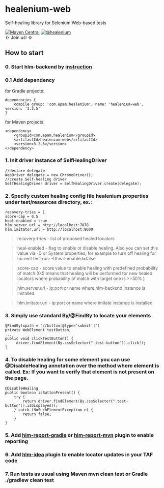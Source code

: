 # healenium-web
Self-healing library for Selenium Web-based tests

[![Maven Central](https://img.shields.io/maven-central/v/com.epam.healenium/healenium-web.svg?label=Maven%20Central)](https://search.maven.org/search?q=g:%22com.epam.healenium%22%20AND%20a:%22healenium-web%22)
 [![@healenium](https://img.shields.io/badge/Telegram-%40healenium-orange.svg)](https://t.me/healenium)<br />
⇧ Join us! ⇧
## How to start

### 0. Start hlm-backend by [instruction](https://github.com/healenium/healenium-backend)

### 0.1 Add dependency

for Gradle projects:
``` 
dependencies {
    compile group: 'com.epam.healenium', name: 'healenium-web', version: '3.2.5'
}
```

for Maven projects:
``` 
<dependency>
	<groupId>com.epam.healenium</groupId>
	<artifactId>healenium-web</artifactId>
	<version>3.2.5</version>
</dependency>
```
### 1. Init driver instance of SelfHealingDriver
``` 
//declare delegate
WebDriver delegate = new ChromeDriver();
//create Self-healing driver
SelfHealingDriver driver = SelfHealingDriver.create(delegate);
 ```
### 2. Specify custom healing config file healenium.properties under test/resources directory, ex.:
``` 
recovery-tries = 1
score-cap = 0.5
heal-enabled = true
hlm.server.url = http://localhost:7878
hlm.imitator.url = http://localhost:8000
 ```
> recovery-tries - list of proposed healed locators

> heal-enabled - flag to enable or disable healing.
Also you can set this value via -D or System properties, for example to turn off healing for current test run: -Dheal-enabled=false

> score-cap - score value to enable healing with predefined probability of match (0.5 means that healing will be performed for new healed locators where probability of match with target one is >=50% )

> hlm.server.url - ip:port or name where hlm-backend instance is installed

> hlm.imitator.url - ip:port or name where imitate instance is installed

### 3. Simply use standard By/@FindBy to locate your elements
```
@FindBy(xpath = "//button[@type='submit']")
private WebElement testButton;
...
public void clickTestButton() {
     driver.findElement(By.cssSelector(".test-button")).click();
}
```
### 4. To disable healing for some element you can use @DisableHealing annotation over the method where element is called. Ex: If you want to verify that element is not present on the page.
```
@DisableHealing
public boolean isButtonPresent() {
    try {
        return driver.findElement(By.cssSelector(".test-button")).isDisplayed();
    } catch (NoSuchElementException e) {
        return false;
    }
}
```
### 5. Add [hlm-report-gradle](https://github.com/healenium/healenium-report-gradle) or [hlm-report-mvn](https://github.com/healenium/healenium-report-mvn) plugin to enable reporting
### 6. Add [hlm-idea](https://github.com/healenium/healenium-idea) plugin to enable locator updates in your TAF code
### 7. Run tests as usual using Maven mvn clean test or Gradle ./gradlew clean test
